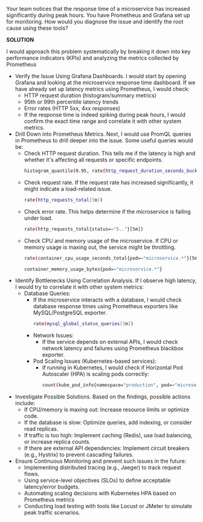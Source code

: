 Your team notices that the response time of a microservice has increased significantly during peak hours. 
You have Prometheus and Grafana set up for monitoring. How would you diagnose the issue and identify the root cause using these tools?

**SOLUTION**

I would approach this problem systematically by breaking it down into key performance indicators (KPIs) and analyzing the metrics collected by Prometheus
- Verify the Issue Using Grafana Dashboards. I would start by opening Grafana and looking at the microservice response time dashboard. If we have already set up latency metrics using Prometheus, I would check:
  - HTTP request duration (histogram/summary metrics)
  - 95th or 99th percentile latency trends
  - Error rates (HTTP 5xx, 4xx responses)
  - If the response time is indeed spiking during peak hours, I would confirm the exact time range and correlate it with other system metrics.
- Drill Down into Prometheus Metrics. Next, I would use PromQL queries in Prometheus to drill deeper into the issue. Some useful queries would be:
  - Check HTTP request duration. This tells me if the latency is high and whether it's affecting all requests or specific endpoints.
    ```bash
    histogram_quantile(0.95, rate(http_request_duration_seconds_bucket[5m]))
    ```
  - Check request rate. If the request rate has increased significantly, it might indicate a load-related issue.
    ```bash
    rate(http_requests_total[5m])
    ```
  - Check error rate. This helps determine if the microservice is failing under load.
    ```bash
    rate(http_requests_total{status=~"5.."}[5m])
    ```
  - Check CPU and memory usage of the microservice. If CPU or memory usage is maxing out, the service might be throttling.
    ```bash
    rate(container_cpu_usage_seconds_total{pod=~"microservice.*"}[5m])
    ```
    ```bash
    container_memory_usage_bytes{pod=~"microservice.*"}
    ```
- Identify Bottlenecks Using Correlation Analysis. If I observe high latency, I would try to correlate it with other system metrics:
  - Database Queries:
    - If the microservice interacts with a database, I would check database response times using Prometheus exporters like MySQL/PostgreSQL exporter.
      ```bash
      rate(mysql_global_status_queries[5m])
      ```
    - Network Issues:
      - If the service depends on external APIs, I would check network latency and failures using Prometheus blackbox exporter.
    - Pod Scaling Issues (Kubernetes-based services):
      - If running in Kubernetes, I would check if Horizontal Pod Autoscaler (HPA) is scaling pods correctly:
        ```bash
        count(kube_pod_info{namespace="production", pod=~"microservice.*"})
        ```
- Investigate Possible Solutions. Based on the findings, possible actions include:
  - If CPU/memory is maxing out: Increase resource limits or optimize code.
  - If the database is slow: Optimize queries, add indexing, or consider read replicas.
  - If traffic is too high: Implement caching (Redis), use load balancing, or increase replica counts.
  - If there are external API dependencies: Implement circuit breakers (e.g., Hystrix) to prevent cascading failures.
- Ensure Continuous Monitoring and prevent such issues in the future:
  - Implementing distributed tracing (e.g., Jaeger) to track request flows.
  - Using service-level objectives (SLOs) to define acceptable latency/error budgets.
  - Automating scaling decisions with Kubernetes HPA based on Prometheus metrics
  - Conducting load testing with tools like Locust or JMeter to simulate peak traffic scenarios.
